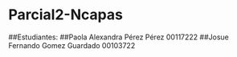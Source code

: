 # Parcial2-Ncapas
##Estudiantes:
##Paola Alexandra Pérez Pérez 00117222
##Josue Fernando Gomez Guardado 00103722
